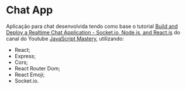 # Chat App

Aplicação para chat desenvolvida tendo como base o tutorial [Build and Deploy a Realtime Chat Application - Socket.io, Node.js, and React.js](https://www.youtube.com/watch?v=ZwFA3YMfkoc) do canal do Youtube [JavaScript Mastery](https://www.youtube.com/channel/UCmXmlB4-HJytD7wek0Uo97A), utilizando:

- React;
- Express;
- Cors;
- React Router Dom;
- React Emoji;
- Socket.io.
